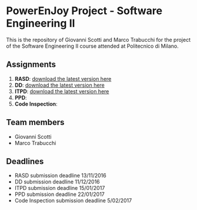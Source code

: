 # PowerEnJoy Project - Software Engineering II
This is the repository of Giovanni Scotti and Marco Trabucchi for the project of the Software Engineering II course attended at Politecnico di Milano.

## Assignments
1. **RASD**: [download the latest version here](https://github.com/GiovanniScotti/PowerEnjoy-SEII-Project-Scotti-Trabucchi/tree/master/DELIVERIES/RASD_11122016_v3.pdf)
2. **DD**: [download the latest version here](https://github.com/GiovanniScotti/PowerEnjoy-SEII-Project-Scotti-Trabucchi/tree/master/DELIVERIES/DD_11122016_v2.pdf)
3. **ITPD**: [download the latest version here](https://github.com/GiovanniScotti/PowerEnjoy-SEII-Project-Scotti-Trabucchi/tree/master/DELIVERIES/ITPD_15012017_v1.pdf)
4. **PPD**:
5. **Code Inspection**:

## Team members
* Giovanni Scotti
* Marco Trabucchi

## Deadlines
* RASD submission deadline 13/11/2016
* DD submission deadline 11/12/2016
* ITPD submission deadline 15/01/2017
* PPD submission deadline 22/01/2017
* Code Inspection submission deadline 5/02/2017